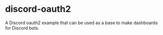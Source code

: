 # discord-oauth2
A Discord oauth2 example that can be used as a base to make dashboards for Discord bots.
